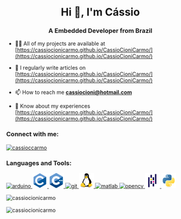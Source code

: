 <h1 align="center">Hi 👋, I'm Cássio</h1>
<h3 align="center">A Embedded Developer from Brazil</h3>

- 👨‍💻 All of my projects are available at [https://cassiocionicarmo.github.io/CassioCioniCarmo/](https://cassiocionicarmo.github.io/CassioCioniCarmo/)

- 📝 I regularly write articles on [https://cassiocionicarmo.github.io/CassioCioniCarmo/](https://cassiocionicarmo.github.io/CassioCioniCarmo/)

- 📫 How to reach me **cassiocioni@hotmail.com**

- 📄 Know about my experiences [https://cassiocionicarmo.github.io/CassioCioniCarmo/](https://cassiocionicarmo.github.io/CassioCioniCarmo/)

<h3 align="left">Connect with me:</h3>
<p align="left">
<a href="https://linkedin.com/in/cassioccarmo" target="blank"><img align="center" src="https://raw.githubusercontent.com/rahuldkjain/github-profile-readme-generator/master/src/images/icons/Social/linked-in-alt.svg" alt="cassioccarmo" height="30" width="40" /></a>
</p>

<h3 align="left">Languages and Tools:</h3>
<p align="left"> <a href="https://www.arduino.cc/" target="_blank" rel="noreferrer"> <img src="https://cdn.worldvectorlogo.com/logos/arduino-1.svg" alt="arduino" width="40" height="40"/> </a> <a href="https://www.cprogramming.com/" target="_blank" rel="noreferrer"> <img src="https://raw.githubusercontent.com/devicons/devicon/master/icons/c/c-original.svg" alt="c" width="40" height="40"/> </a> <a href="https://www.w3schools.com/cpp/" target="_blank" rel="noreferrer"> <img src="https://raw.githubusercontent.com/devicons/devicon/master/icons/cplusplus/cplusplus-original.svg" alt="cplusplus" width="40" height="40"/> </a> <a href="https://git-scm.com/" target="_blank" rel="noreferrer"> <img src="https://www.vectorlogo.zone/logos/git-scm/git-scm-icon.svg" alt="git" width="40" height="40"/> </a> <a href="https://www.linux.org/" target="_blank" rel="noreferrer"> <img src="https://raw.githubusercontent.com/devicons/devicon/master/icons/linux/linux-original.svg" alt="linux" width="40" height="40"/> </a> <a href="https://www.mathworks.com/" target="_blank" rel="noreferrer"> <img src="https://upload.wikimedia.org/wikipedia/commons/2/21/Matlab_Logo.png" alt="matlab" width="40" height="40"/> </a> <a href="https://opencv.org/" target="_blank" rel="noreferrer"> <img src="https://www.vectorlogo.zone/logos/opencv/opencv-icon.svg" alt="opencv" width="40" height="40"/> </a> <a href="https://pandas.pydata.org/" target="_blank" rel="noreferrer"> <img src="https://raw.githubusercontent.com/devicons/devicon/2ae2a900d2f041da66e950e4d48052658d850630/icons/pandas/pandas-original.svg" alt="pandas" width="40" height="40"/> </a> <a href="https://www.python.org" target="_blank" rel="noreferrer"> <img src="https://raw.githubusercontent.com/devicons/devicon/master/icons/python/python-original.svg" alt="python" width="40" height="40"/> </a> <a  </p>

<p><img align="center" src="https://github-readme-stats.vercel.app/api/top-langs?username=cassiocionicarmo&show_icons=true&locale=en&layout=compact" alt="cassiocionicarmo" /></p>

<p><img align="center" src="https://github-readme-streak-stats.herokuapp.com/?user=cassiocionicarmo&" alt="cassiocionicarmo" /></p>
